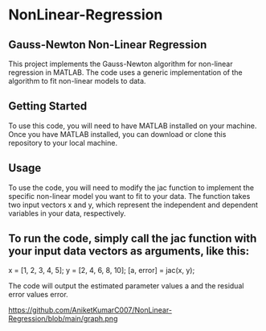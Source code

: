 # NonLinear-Regression
## Gauss-Newton Non-Linear Regression
This project implements the Gauss-Newton algorithm for non-linear regression in MATLAB. The code uses a generic implementation of the algorithm to fit non-linear models to data.

## Getting Started
To use this code, you will need to have MATLAB installed on your machine. Once you have MATLAB installed, you can download or clone this repository to your local machine.

## Usage
To use the code, you will need to modify the jac function to implement the specific non-linear model you want to fit to your data. The function takes two input vectors x and y, which represent the independent and dependent variables in your data, respectively.

## To run the code, simply call the jac function with your input data vectors as arguments, like this:

x = [1, 2, 3, 4, 5];
y = [2, 4, 6, 8, 10];
[a, error] = jac(x, y);



The code will output the estimated parameter values a and the residual error values error.

https://github.com/AniketKumarC007/NonLinear-Regression/blob/main/graph.png
